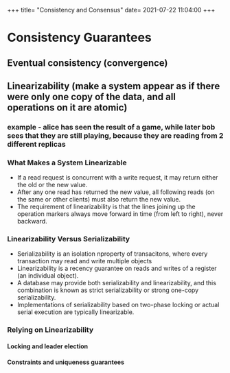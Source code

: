 +++
title=  "Consistency and Consensus"
date=   2021-07-22 11:04:00
+++

# Consistency Guarantees
## Eventual consistency (convergence)
## Linearizability (make a system appear as if there were only one copy of the data, and all operations on it are atomic)
### example - alice has seen the result of a game, while later bob sees that they are still playing, because they are reading from 2 different replicas
### What Makes a System Linearizable
* If a read request is concurrent with a write request, it may return either the old or the new value.
* After any one read has returned the new value, all following reads (on the same or other clients) must also return the new value.
* The requirement of linearizability is that the lines joining up the operation markers always move forward in time (from left to right), never backward. 
### Linearizability Versus Serializability
* Serializability is an isolation nproperty of transacitons, where every transaction may read and write multiple objects
* Linearizability is a recency guarantee on reads and writes of a register (an individual object). 
* A database may provide both serializability and linearizability, and this combination is known as strict serializability or strong one-copy serializability. 
* Implementations of serializability based on two-phase locking or actual serial execution are typically linearizable.
### Relying on Linearizability
#### Locking and leader election

#### Constraints and uniqueness guarantees